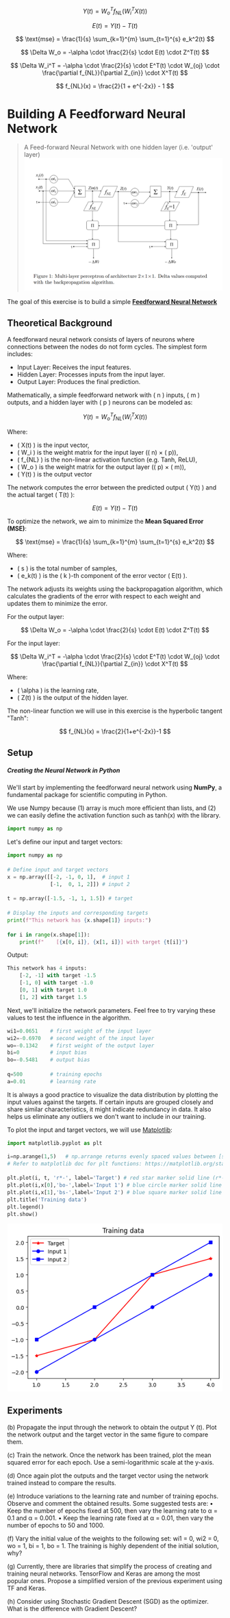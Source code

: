 


$$ Y(t) = W_o^T f_{NL}(W_i^T X(t)) $$

$$ E(t) = Y(t) - T(t) $$

$$ \text{mse} = \frac{1}{s} \sum_{k=1}^{m} \sum_{t=1}^{s} e_k^2(t) $$

$$ \Delta W_o = -\alpha \cdot \frac{2}{s} \cdot E(t) \cdot Z^T(t) $$


$$ \Delta W_i^T = -\alpha \cdot \frac{2}{s} \cdot E^T(t) \cdot W_{oj} \cdot \frac{\partial f_{NL}}{\partial Z_{in}} \cdot X^T(t) $$


$$ f_{NL}(x) = \frac{2}{1 + e^{-2x}} - 1 $$


# Building A Feedforward Neural Network

>A Feed-forward Neural Network with one hidden layer (i.e. 'output' layer)
![MLP-Feed-Forward-Network](MLP-Feed-Forward-Network-2-1-1.png)

The goal of this exercise is to build a simple **[Feedforward Neural Network](https://en.wikipedia.org/wiki/Feedforward_neural_network)**
## Theoretical Background

A feedforward neural network consists of layers of neurons where connections between the nodes do not form cycles. The simplest form includes:

- Input Layer: Receives the input features.
- Hidden Layer: Processes inputs from the input layer.
- Output Layer: Produces the final prediction.

Mathematically, a simple feedforward network with \( n \) inputs, \( m \) outputs, and a hidden layer with \( p \) neurons can be modeled as:

$$ Y(t) = W_o^T f_{NL}(W_i^T X(t)) $$

Where:
- \( X(t) \) is the input vector,
- \( W_i \) is the weight matrix for the input layer (\( n\) × \( p\)),
- \( f_{NL} \) is the non-linear activation function (e.g. Tanh, ReLU),
- \( W_o \) is the weight matrix for the output layer (\( p\) × \( m\)),
- \( Y(t) \) is the output vector

The network computes the error between the predicted output \( Y(t) \) and the actual target \( T(t) \):

$$ E(t) = Y(t) - T(t) $$

To optimize the network, we aim to minimize the **Mean Squared Error (MSE)**:

$$ \text{mse} = \frac{1}{s} \sum_{k=1}^{m} \sum_{t=1}^{s} e_k^2(t) $$

Where:
- \( s \) is the total number of samples,
- \( e_k(t) \) is the \( k \)-th component of the error vector \( E(t) \).

The network adjusts its weights using the backpropagation algorithm, which calculates the gradients of the error with respect to each weight and updates them to minimize the error.

For the output layer:

  $$ \Delta W_o = -\alpha \cdot \frac{2}{s} \cdot E(t) \cdot Z^T(t) $$

For the input layer:

  $$ \Delta W_i^T = -\alpha \cdot \frac{2}{s} \cdot E^T(t) \cdot W_{oj} \cdot \frac{\partial f_{NL}}{\partial Z_{in}} \cdot X^T(t) $$

Where:
- \( \alpha \) is the learning rate,
- \( Z(t) \) is the output of the hidden layer.

The non-linear function we will use in this exercise is the hyperbolic tangent "Tanh":

$$ f_{NL}(x) = \frac{2}{1+e^{-2x}}-1 $$

## Setup

##### Creating the Neural Network in Python

We'll start by implementing the feedforward neural network using **NumPy**, a fundamental package for scientific computing in Python.

We use Numpy because (1) array is much more efficient than lists, and (2) we can easily define the activation function such as tanh(x) with the library.

```Python
import numpy as np
```
Let's define our input and target vectors:
```Python
import numpy as np

# Define input and target vectors
x = np.array([[-2, -1, 0, 1],  # input 1
              [-1,  0, 1, 2]]) # input 2

t = np.array([-1.5, -1, 1, 1.5]) # target

# Display the inputs and corresponding targets
print(f"This network has {x.shape[1]} inputs:")

for i in range(x.shape[1]):
    print(f"    [{x[0, i]}, {x[1, i]}] with target {t[i]}")
```

Output:
```Python
This network has 4 inputs:
    [-2, -1] with target -1.5
    [-1, 0] with target -1.0
    [0, 1] with target 1.0
    [1, 2] with target 1.5
```

Next, we'll initialize the network parameters. Feel free to try varying these values to test the influence in the algorithm.

```Python
wi1=0.0651    # first weight of the input layer
wi2=-0.6970   # second weight of the input layer
wo=-0.1342    # first weight of the output layer
bi=0          # input bias
bo=-0.5481    # output bias

q=500         # training epochs
a=0.01        # learning rate
```

It is always a good practice to visualize the data distribution by plotting the input values against the targets. If certain inputs are grouped closely and share similar characteristics, it might indicate redundancy in data. It also helps us eliminate any outliers we don't want to include in our training.

To plot the input and target vectors, we will use [Matplotlib](https://matplotlib.org/stable/tutorials/pyplot.html):

```py
import matplotlib.pyplot as plt
```

```py
i=np.arange(1,5)   # np.arrange returns evenly spaced values between [s,t]
# Refer to matplotlib doc for plt functions: https://matplotlib.org/stable/tutorials/pyplot.html

plt.plot(i, t, 'r*-', label='Target') # red star marker solid line (r*-)
plt.plot(i,x[0],'bo-',label='Input 1') # blue circle marker solid line (bo-)
plt.plot(i,x[1],'bs-',label='Input 2') # blue square marker solid line (bs-)
plt.title('Training data')
plt.legend()
plt.show()
```
![plot](plot.png)

## Experiments




(b) Propagate the input through the network to obtain the output Y (t). Plot the network output and the target vector in the same figure to compare
them.

(c) Train the network. Once the network has been trained, plot the mean
squared error for each epoch. Use a semi-logarithmic scale at the y-axis.

(d) Once again plot the outputs and the target vector using the network
trained instead to compare the results.

(e) Introduce variations to the learning rate and number of training epochs. Observe and comment the obtained results. Some suggested tests are:
• Keep the number of epochs fixed at 500, then vary the learning rate
to α = 0.1 and α = 0.001.
• Keep the learning rate fixed at α = 0.01, then vary the number of
epochs to 50 and 1000.

(f) Vary the initial value of the weights to the following set: wi1 = 0, wi2 = 0, wo = 1, bi = 1, bo = 1. The training is highly dependent of the initial solution, why?

(g) Currently, there are libraries that simplify the process of creating and training neural networks. TensorFlow and Keras are among the most
popular ones. 
Propose a simplified version of the previous experiment using TF and Keras.

(h) Consider using Stochastic Gradient Descent (SGD) as the optimizer. What is the difference with Gradient Descent?